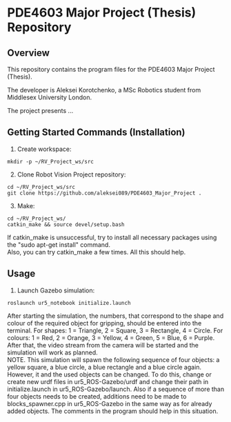 # PDE4603 Major Project (Thesis) Repository
## Overview
This repository contains the program files for the PDE4603 Major Project (Thesis).

The developer is Aleksei Korotchenko, a MSc Robotics student from Middlesex University London.

The project presents ...

## Getting Started Commands (Installation)
1. Create workspace:
```
mkdir -p ~/RV_Project_ws/src
```
2. Clone Robot Vision Project repository:
```
cd ~/RV_Project_ws/src
git clone https://github.com/aleksei089/PDE4603_Major_Project .
```
3. Make:
```
cd ~/RV_Project_ws/
catkin_make && source devel/setup.bash
```
If catkin_make is unsuccessful, try to install all necessary packages using the "sudo apt-get install" command.  
Also, you can try catkin_make a few times. All this should help.
## Usage
1. Launch Gazebo simulation:
```
roslaunch ur5_notebook initialize.launch
```
After starting the simulation, the numbers, that correspond to the shape and colour of the required object for gripping, should be entered into the terminal. For shapes: 1 = Triangle, 2 = Square, 3 = Rectangle, 4 = Circle. For colours: 1 = Red, 2 = Orange, 3 = Yellow, 4 = Green, 5 = Blue, 6 = Purple. After that, the video stream from the camera will be started and the simulation will work as planned.  
NOTE. This simulation will spawn the following sequence of four objects: a yellow square, a blue circle, a blue rectangle and a blue circle again.  However, it and the used objects can be changed. To do this, change or create new urdf files in ur5_ROS-Gazebo/urdf and change their path in initialize.launch in ur5_ROS-Gazebo/launch. Also if a sequence of more than four objects needs to be created, additions need to be made to blocks_spawner.cpp in ur5_ROS-Gazebo in the same way as for already added objects. The comments in the program should help in this situation.
